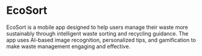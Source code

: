 # EcoSort
EcoSort is a mobile app designed to help users manage their waste more sustainably through intelligent waste sorting and recycling guidance. The app uses AI-based image recognition, personalized tips, and gamification to make waste management engaging and effective.
